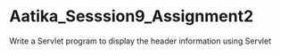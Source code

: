# Aatika_Sesssion9_Assignment2
Write a Servlet program to display the header information using Servlet
